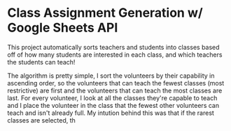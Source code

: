 # Class Assignment Generation w/ Google Sheets API

This project automatically sorts teachers and students into classes based off of how many students are interested in each class, and which teachers the students can teach!

The algorithm is pretty simple, I sort the volunteers by their capability in ascending order, so the volunteers that can teach the fewest classes (most restrictive) are first and the volunteers that can teach the most classes are last. For every volunteer, I look at all the classes they're capable to teach and I place the volunteer in the class that the fewest other volunteers can teach and isn't already full. My intution behind this was that if the rarest classes are selected, th